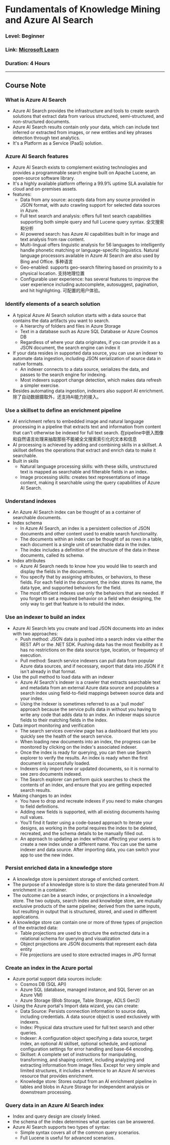 # Fundamentals of Knowledge Mining and Azure AI Search
### Level: Beginner
### Link: [Microsoft Learn](https://learn.microsoft.com/en-us/training/modules/intro-to-azure-search/)
### Duration: 4 Hours
---

## Course Note
### What is Azure AI Search
- Azure AI Search provides the infrastructure and tools to create search solutions that extract data from various structured, semi-structured, and non-structured documents.
- Azure AI Search results contain only your data, which can include text inferred or extracted from images, or new entities and key phrases detection through text analytics. 
- It's a Platform as a Service (PaaS) solution.

### Azure AI Search features
- Azure AI Search exists to complement existing technologies and provides a programmable search engine built on Apache Lucene, an open-source software library.
- It's a highly available platform offering a 99.9% uptime SLA available for cloud and on-premises assets.
- features:
  - Data from any source: accepts data from any source provided in JSON format, with auto crawling support for selected data sources in Azure.
  - Full text search and analysis: offers full text search capabilities supporting both simple query and full Lucene query syntax. 全文搜索和分析
  - AI powered search: has Azure AI capabilities built in for image and text analysis from raw content.
  - Multi-lingual offers linguistic analysis for 56 languages to intelligently handle phonetic matching or language-specific linguistics. Natural language processors available in Azure AI Search are also used by Bing and Office. 多种语言
  - Geo-enabled: supports geo-search filtering based on proximity to a physical location. 支持地理位置
  - Configurable user experience: has several features to improve the user experience including autocomplete, autosuggest, pagination, and hit highlighting. 可配置的用户体验。

### Identify elements of a search solution
- A typical Azure AI Search solution starts with a data source that contains the data artifacts you want to search.
  - A hierarchy of folders and files in Azure Storage
  - Text in a database such as Azure SQL Database or Azure Cosmos DB
  - Regardless of where your data originates, if you can provide it as a JSON document, the search engine can index it
- If your data resides in supported data source, you can use an indexer to automate data ingestion, including JSON serialization of source data in native formats.
  - An indexer connects to a data source, serializes the data, and passes to the search engine for indexing. 
  - Most indexers support change detection, which makes data refresh a simpler exercise.
- Besides automating data ingestion, indexers also support AI enrichment. 除了自动数据摄取外，还支持AI能力的接入。

### Use a skillset to define an enrichment pipeline
- AI enrichment refers to embedded image and natural language processing in a pipeline that extracts text and information from content that can't otherwise be indexed for full text search. 在pipeline中嵌入图像和自然语言处理来抽取那些不能被全文搜索索引化的文本和信息
- AI processing is achieved by adding and combining skills in a skillset. A skillset defines the operations that extract and enrich data to make it searchable. 
- Built in skills
  - Natural language processing skills: with these skills, unstructured text is mapped as searchable and filterable fields in an index.
  - Image processing skills: creates text representations of image content, making it searchable using the query capabilities of Azure AI Search.

### Understand indexes
- An Azure AI Search index can be thought of as a container of searchable documents. 
- Index schema
  - In Azure AI Search, an index is a persistent collection of JSON documents and other content used to enable search functionality. 
  - The documents within an index can be thought of as rows in a table, each document is a single unit of searchable data in the index.
  - The index includes a definition of the structure of the data in these documents, called its schema.
- Index attributes
  - Azure AI Search needs to know how you would like to search and display the fields in the documents.
  - You specify that by assigning attributes, or behaviors, to these fields. For each field in the document, the index stores its name, the data type, and supported behaviors for the field.
  - The most efficient indexes use only the behaviors that are needed. If you forget to set a required behavior on a field when designing, the only way to get that feature is to rebuild the index.

### Use an indexer to build an index
- Azure AI Search lets you create and load JSON documents into an index with two approaches:
  - Push method: JSON data is pushed into a search index via either the REST API or the .NET SDK. Pushing data has the most flexibility as it has no restrictions on the data source type, location, or frequency of execution.
  - Pull method: Search service indexers can pull data from popular Azure data sources, and if necessary, export that data into JSON if it isn't already in that format.
- Use the pull method to load data with an indexer
  - Azure AI Search's indexer is a crawler that extracts searchable text and metadata from an external Azure data source and populates a search index using field-to-field mappings between source data and your index.
  - Using the indexer is sometimes referred to as a 'pull model' approach because the service pulls data in without you having to write any code that adds data to an index. An indexer maps source fields to their matching fields in the index.
- Data import monitoring and verification
  - The search services overview page has a dashboard that lets you quickly see the health of the search service.
  - When loading new documents into an index, the progress can be monitored by clicking on the index's associated indexer. 
  - Once the index is ready for querying, you can then use Search explorer to verify the results. An index is ready when the first document is successfully loaded.
  - Indexers only import new or updated documents, so it is normal to see zero documents indexed.
  - The Search explorer can perform quick searches to check the contents of an index, and ensure that you are getting expected search results. 
- Making changes to an index
  - You have to drop and recreate indexes if you need to make changes to field definitions. 
  - Adding new fields is supported, with all existing documents having null values. 
  - You'll find it faster using a code-based approach to iterate your designs, as working in the portal requires the index to be deleted, recreated, and the schema details to be manually filled out.
  - An approach to updating an index without affecting your users is to create a new index under a different name. You can use the same indexer and data source. After importing data, you can switch your app to use the new index.

### Persist enriched data in a knowledge store
- A knowledge store is persistent storage of enriched content. 
- The purpose of a knowledge store is to store the data generated from AI enrichment in a container.
- The outcome can be a search index, or projections in a knowledge store. The two outputs, search index and knowledge store, are mutually exclusive products of the same pipeline; derived from the same inputs, but resulting in output that is structured, stored, and used in different applications.
- A knowledge store can contain one or more of three types of projection of the extracted data:
  - Table projections are used to structure the extracted data in a relational schema for querying and visualization
  - Object projections are JSON documents that represent each data entity
  - File projections are used to store extracted images in JPG format

### Create an index in the Azure portal
- Azure portal support data sources include:
  - Cosmos DB (SQL API)
  - Azure SQL (database, managed instance, and SQL Server on an Azure VM)
  - Azure Storage (Blob Storage, Table Storage, ADLS Gen2)
- Using the Azure portal's Import data wizard, you can create:
  - Data Source: Persists connection information to source data, including credentials. A data source object is used exclusively with indexers.
  - Index: Physical data structure used for full text search and other queries.
  - Indexer: A configuration object specifying a data source, target index, an optional AI skillset, optional schedule, and optional configuration settings for error handling and base-64 encoding.
  - Skillset: A complete set of instructions for manipulating, transforming, and shaping content, including analyzing and extracting information from image files. Except for very simple and limited structures, it includes a reference to an Azure AI services resource that provides enrichment.
  - Knowledge store: Stores output from an AI enrichment pipeline in tables and blobs in Azure Storage for independent analysis or downstream processing.

### Query data in an Azure AI Search index
- Index and query design are closely linked.
- the schema of the index determines what queries can be answered.
- Azure AI Search supports two types of syntax: 
  - Simple syntax covers all of the common query scenarios.
  - Full Lucene is useful for advanced scenarios.

